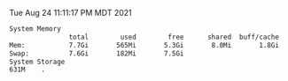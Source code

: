 Tue Aug 24 11:11:17 PM MDT 2021
```bash
System Memory
               total        used        free      shared  buff/cache   available
Mem:           7.7Gi       565Mi       5.3Gi       8.0Mi       1.8Gi       6.8Gi
Swap:          7.6Gi       182Mi       7.5Gi
System Storage
631M	.
```
```bash
